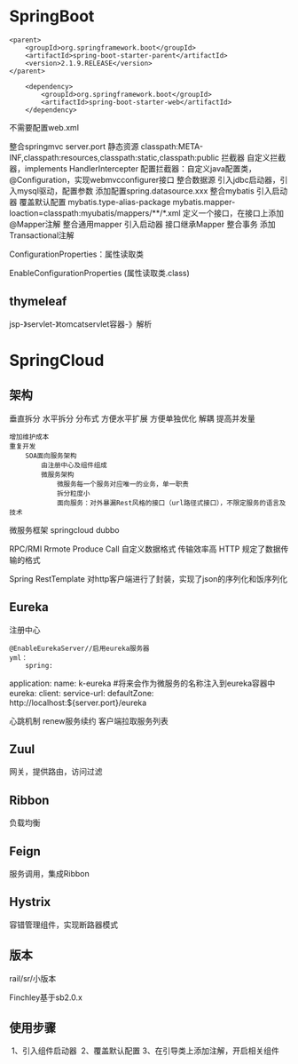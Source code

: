 # SpringBoot

<!--所有的springboot应用都要以该工程为父工程-->
    <parent>
        <groupId>org.springframework.boot</groupId>
        <artifactId>spring-boot-starter-parent</artifactId>
        <version>2.1.9.RELEASE</version>
    </parent>

 <!--启动器：每一个启动器背后都是一堆依赖-->
        <dependency>
            <groupId>org.springframework.boot</groupId>
            <artifactId>spring-boot-starter-web</artifactId>
        </dependency>
        
不需要配置web.xml

整合springmvc
	server.port
	静态资源
		classpath:META-INF,classpath:resources,classpath:static,classpath:public
	拦截器
		自定义拦截器，implements HandlerIntercepter
		配置拦截器：自定义java配置类，@Configuration，实现webmvcconfigurer接口
整合数据源
	引入jdbc启动器，引入mysql驱动，配置参数
    添加配置spring.datasource.xxx
整合mybatis
	引入启动器
	覆盖默认配置 
		mybatis.type-alias-package
		mybatis.mapper-loaction=classpath:myubatis/mappers/**/*.xml
	定义一个接口，在接口上添加@Mapper注解
整合通用mapper
	引入启动器
	接口继承Mapper<User>
整合事务
	添加Transactional注解

ConfigurationProperties：属性读取类

EnableConfigurationProperties (属性读取类.class)



## thymeleaf

jsp-》servlet-》tomcatservlet容器-》解析





# SpringCloud

## 架构
垂直拆分
水平拆分
分布式
	方便水平扩展
	方便单独优化
	解耦
	提高并发量
	
	增加维护成本
	重复开发
		SOA面向服务架构
			由注册中心及组件组成
			微服务架构
				微服务每一个服务对应唯一的业务，单一职责
				拆分粒度小
				面向服务：对外暴漏Rest风格的接口（url路径式接口），不限定服务的语言及技术			

微服务框架
	springcloud
	dubbo
	
RPC/RMI
	Rrmote Produce Call
	自定义数据格式
	传输效率高
HTTP
	规定了数据传输的格式

Spring RestTemplate
对http客户端进行了封装，实现了json的序列化和饭序列化

## Eureka

注册中心
	
	@EnableEurekaServer//启用eureka服务器
	yml：
		spring:
  application:
    name: k-eureka #将来会作为微服务的名称注入到eureka容器中
eureka:
  client:
    service-url:
      defaultZone: http://localhost:${server.port}/eureka

心跳机制
	renew服务续约
	客户端拉取服务列表



## Zuul

网关，提供路由，访问过滤

## Ribbon

负载均衡

## Feign

服务调用，集成Ribbon

## Hystrix

容错管理组件，实现断路器模式

## 版本

rail/sr/小版本

Finchley基于sb2.0.x

## 使用步骤

​	1、引入组件启动器
​	2、覆盖默认配置
​	3、在引导类上添加注解，开启相关组件

